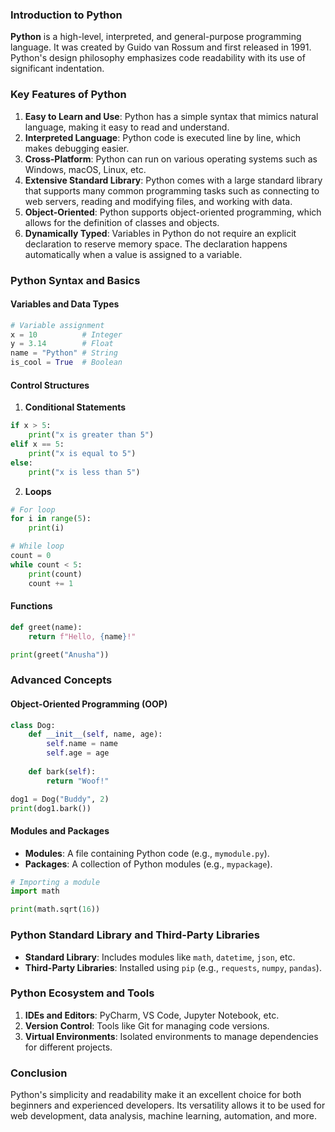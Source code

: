 ### Introduction to Python

**Python** is a high-level, interpreted, and general-purpose programming language. It was created by Guido van Rossum and first released in 1991. Python's design philosophy emphasizes code readability with its use of significant indentation.

### Key Features of Python

1. **Easy to Learn and Use**: Python has a simple syntax that mimics natural language, making it easy to read and understand.
2. **Interpreted Language**: Python code is executed line by line, which makes debugging easier.
3. **Cross-Platform**: Python can run on various operating systems such as Windows, macOS, Linux, etc.
4. **Extensive Standard Library**: Python comes with a large standard library that supports many common programming tasks such as connecting to web servers, reading and modifying files, and working with data.
5. **Object-Oriented**: Python supports object-oriented programming, which allows for the definition of classes and objects.
6. **Dynamically Typed**: Variables in Python do not require an explicit declaration to reserve memory space. The declaration happens automatically when a value is assigned to a variable.

### Python Syntax and Basics

#### Variables and Data Types
```python
# Variable assignment
x = 10          # Integer
y = 3.14        # Float
name = "Python" # String
is_cool = True  # Boolean
```

#### Control Structures

1. **Conditional Statements**
```python
if x > 5:
    print("x is greater than 5")
elif x == 5:
    print("x is equal to 5")
else:
    print("x is less than 5")
```

2. **Loops**
```python
# For loop
for i in range(5):
    print(i)

# While loop
count = 0
while count < 5:
    print(count)
    count += 1
```

#### Functions
```python
def greet(name):
    return f"Hello, {name}!"

print(greet("Anusha"))
```

### Advanced Concepts

#### Object-Oriented Programming (OOP)
```python
class Dog:
    def __init__(self, name, age):
        self.name = name
        self.age = age
    
    def bark(self):
        return "Woof!"

dog1 = Dog("Buddy", 2)
print(dog1.bark())
```

#### Modules and Packages
- **Modules**: A file containing Python code (e.g., `mymodule.py`).
- **Packages**: A collection of Python modules (e.g., `mypackage`).

```python
# Importing a module
import math

print(math.sqrt(16))
```

### Python Standard Library and Third-Party Libraries
- **Standard Library**: Includes modules like `math`, `datetime`, `json`, etc.
- **Third-Party Libraries**: Installed using `pip` (e.g., `requests`, `numpy`, `pandas`).

### Python Ecosystem and Tools
1. **IDEs and Editors**: PyCharm, VS Code, Jupyter Notebook, etc.
2. **Version Control**: Tools like Git for managing code versions.
3. **Virtual Environments**: Isolated environments to manage dependencies for different projects.

### Conclusion
Python's simplicity and readability make it an excellent choice for both beginners and experienced developers. Its versatility allows it to be used for web development, data analysis, machine learning, automation, and more.
